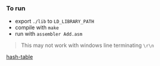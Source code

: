 ### To run

- export `./lib` to `LD_LIBRARY_PATH`
- compile with `make`
- run with `assembler Add.asm`

> This may not work with windows line terminating `\r\n`

[hash-table](https://github.com/jamesroutley/algorithms-and-data-structures/tree/master/hash-table) 
